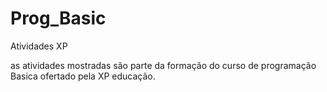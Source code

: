 # Prog_Basic
Atividades XP 

as atividades mostradas são parte da formação do curso de programação Basica ofertado pela XP educação.
